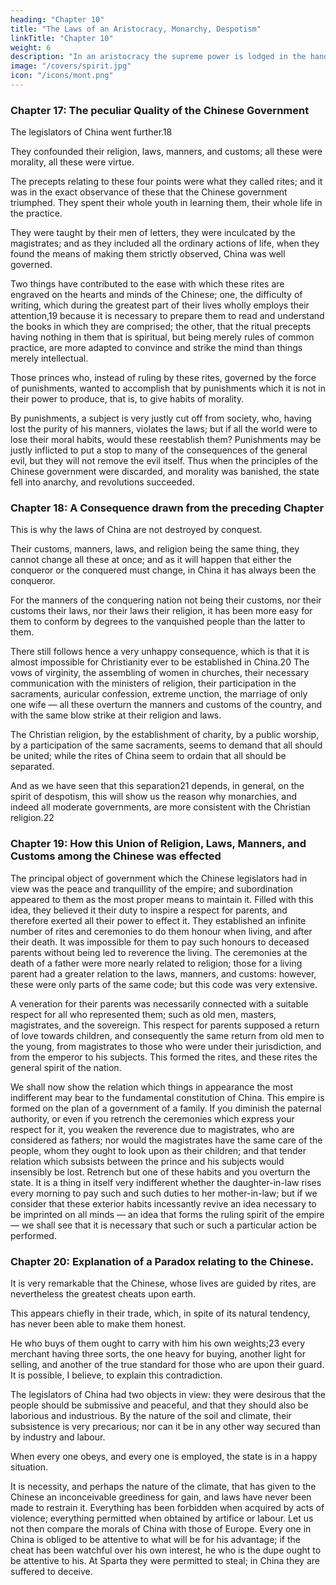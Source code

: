 ```yaml
---
heading: "Chapter 10"
title: "The Laws of an Aristocracy, Monarchy, Despotism"
linkTitle: "Chapter 10"
weight: 6
description: "In an aristocracy the supreme power is lodged in the hands of a certain number of persons"
image: "/covers/spirit.jpg"
icon: "/icons/mont.png"
---
```




### Chapter 17: The peculiar Quality of the Chinese Government

The legislators of China went further.18 

They confounded their religion, laws, manners, and customs; all these were morality, all these were virtue. 

The precepts relating to these four points were what they called rites; and it was in the exact observance of these that the Chinese government triumphed. They spent their whole youth in learning them, their whole life in the practice.

They were taught by their men of letters, they were inculcated by the magistrates; and as they included all the ordinary actions of life, when they found the means of making them strictly observed, China was well governed.

Two things have contributed to the ease with which these rites are engraved on the hearts and minds of the Chinese; one, the difficulty of writing, which during the greatest part of their lives wholly employs their attention,19 because it is necessary to prepare them to read and understand the books in which they are comprised; the other, that the ritual precepts having nothing in them that is spiritual, but being merely rules of common practice, are more adapted to convince and strike the mind than things merely intellectual.

Those princes who, instead of ruling by these rites, governed by the force of punishments, wanted to accomplish that by punishments which it is not in their power to produce, that is, to give habits of morality. 

By punishments, a subject is very justly cut off from society, who, having lost the purity of his manners, violates the laws; but if all the world were to lose their moral habits, would these reestablish them? Punishments may be justly inflicted to put a stop to many of the consequences of the general evil, but they will not remove the evil itself. Thus when the principles of the Chinese government were discarded, and morality was banished, the state fell into anarchy, and revolutions succeeded.


### Chapter 18: A Consequence drawn from the preceding Chapter

This is why the laws of China are not destroyed by conquest.

Their customs, manners, laws, and religion being the same thing, they cannot change all these at once; and as it will happen that either the conqueror or the conquered must change, in China it has always been the conqueror.

For the manners of the conquering nation not being their customs, nor their customs their laws, nor their laws their religion, it has been more easy for them to conform by degrees to the vanquished people than the latter to them.

There still follows hence a very unhappy consequence, which is that it is almost impossible for Christianity ever to be established in China.20 The vows of virginity, the assembling of women in churches, their necessary communication with the ministers of religion, their participation in the sacraments, auricular confession, extreme unction, the marriage of only one wife — all these overturn the manners and customs of the country, and with the same blow strike at their religion and laws.

The Christian religion, by the establishment of charity, by a public worship, by a participation of the same sacraments, seems to demand that all should be united; while the rites of China seem to ordain that all should be separated.

And as we have seen that this separation21 depends, in general, on the spirit of despotism, this will show us the reason why monarchies, and indeed all moderate governments, are more consistent with the Christian religion.22


### Chapter 19: How this Union of Religion, Laws, Manners, and Customs among the Chinese was effected

The principal object of government which the Chinese legislators had in view was the peace and tranquillity of the empire; and subordination appeared to them as the most proper means to maintain it. Filled with this idea, they believed it their duty to inspire a respect for parents, and therefore exerted all their power to effect it. They established an infinite number of rites and ceremonies to do them honour when living, and after their death. It was impossible for them to pay such honours to deceased parents without being led to reverence the living. The ceremonies at the death of a father were more nearly related to religion; those for a living parent had a greater relation to the laws, manners, and customs: however, these were only parts of the same code; but this code was very extensive.

A veneration for their parents was necessarily connected with a suitable respect for all who represented them; such as old men, masters, magistrates, and the sovereign. This respect for parents supposed a return of love towards children, and consequently the same return from old men to the young, from magistrates to those who were under their jurisdiction, and from the emperor to his subjects. This formed the rites, and these rites the general spirit of the nation.

We shall now show the relation which things in appearance the most indifferent may bear to the fundamental constitution of China. This empire is formed on the plan of a government of a family. If you diminish the paternal authority, or even if you retrench the ceremonies which express your respect for it, you weaken the reverence due to magistrates, who are considered as fathers; nor would the magistrates have the same care of the people, whom they ought to look upon as their children; and that tender relation which subsists between the prince and his subjects would insensibly be lost. Retrench but one of these habits and you overturn the state. It is a thing in itself very indifferent whether the daughter-in-law rises every morning to pay such and such duties to her mother-in-law; but if we consider that these exterior habits incessantly revive an idea necessary to be imprinted on all minds — an idea that forms the ruling spirit of the empire — we shall see that it is necessary that such or such a particular action be performed.


### Chapter 20: Explanation of a Paradox relating to the Chinese.

It is very remarkable that the Chinese, whose lives are guided by rites, are nevertheless the greatest cheats upon earth. 

This appears chiefly in their trade, which, in spite of its natural tendency, has never been able to make them honest. 

He who buys of them ought to carry with him his own weights;23 every merchant having three sorts, the one heavy for buying, another light for selling, and another of the true standard for those who are upon their guard. It is possible, I believe, to explain this contradiction.

The legislators of China had two objects in view: they were desirous that the people should be submissive and peaceful, and that they should also be laborious and industrious. By the nature of the soil and climate, their subsistence is very precarious; nor can it be in any other way secured than by industry and labour.

When every one obeys, and every one is employed, the state is in a happy situation. 

It is necessity, and perhaps the nature of the climate, that has given to the Chinese an inconceivable greediness for gain, and laws have never been made to restrain it. Everything has been forbidden when acquired by acts of violence; everything permitted when obtained by artifice or labour. Let us not then compare the morals of China with those of Europe. Every one in China is obliged to be attentive to what will be for his advantage; if the cheat has been watchful over his own interest, he who is the dupe ought to be attentive to his. At Sparta they were permitted to steal; in China they are suffered to deceive.
